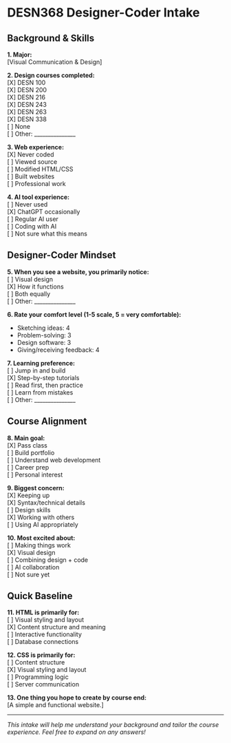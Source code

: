 # DESN368 Designer-Coder Intake

## Background & Skills

**1. Major:**  
[Visual Communication & Design]

**2. Design courses completed:**  
[X] DESN 100  
[X] DESN 200  
[X] DESN 216  
[X] DESN 243  
[X] DESN 263  
[X] DESN 338  
[ ] None  
[ ] Other: _______________

**3. Web experience:**  
[X] Never coded  
[ ] Viewed source  
[ ] Modified HTML/CSS  
[ ] Built websites  
[ ] Professional work

**4. AI tool experience:**  
[ ] Never used  
[X] ChatGPT occasionally  
[ ] Regular AI user  
[ ] Coding with AI  
[ ] Not sure what this means

## Designer-Coder Mindset

**5. When you see a website, you primarily notice:**  
[ ] Visual design  
[X] How it functions  
[ ] Both equally  
[ ] Other: _______________

**6. Rate your comfort level (1-5 scale, 5 = very comfortable):**  
- Sketching ideas: 4
- Problem-solving: 3
- Design software: 3
- Giving/receiving feedback: 4

**7. Learning preference:**  
[ ] Jump in and build  
[X] Step-by-step tutorials  
[ ] Read first, then practice  
[ ] Learn from mistakes  
[ ] Other: _______________

## Course Alignment

**8. Main goal:**  
[X] Pass class  
[ ] Build portfolio  
[ ] Understand web development  
[ ] Career prep  
[ ] Personal interest

**9. Biggest concern:**  
[X] Keeping up  
[X] Syntax/technical details  
[ ] Design skills  
[X] Working with others  
[ ] Using AI appropriately

**10. Most excited about:**  
[ ] Making things work  
[X] Visual design  
[ ] Combining design + code  
[ ] AI collaboration  
[ ] Not sure yet

## Quick Baseline

**11. HTML is primarily for:**  
[ ] Visual styling and layout  
[X] Content structure and meaning  
[ ] Interactive functionality  
[ ] Database connections

**12. CSS is primarily for:**  
[ ] Content structure  
[X] Visual styling and layout  
[ ] Programming logic  
[ ] Server communication

**13. One thing you hope to create by course end:**  
[A simple and functional website.]

---
*This intake will help me understand your background and tailor the course experience. Feel free to expand on any answers!*
